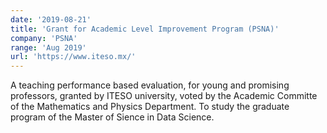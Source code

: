 ```yaml
---
date: '2019-08-21'
title: 'Grant for Academic Level Improvement Program (PSNA)'
company: 'PSNA'
range: 'Aug 2019'
url: 'https://www.iteso.mx/'
---
```


A teaching performance based evaluation, for young and promising professors, granted by ITESO university, voted by the Academic Committe of the Mathematics and Physics Department. To study the graduate program of the Master of Sience in Data Science.
